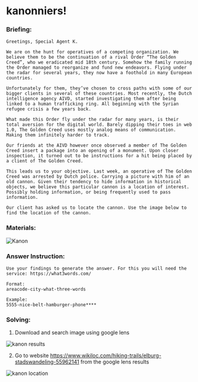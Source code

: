 # kanonniers!

### Briefing:

```
Greetings, Special Agent K.

We are on the hunt for operatives of a competing organization. We believe them to be the continuation of a rival Order “The Golden Creed”, who we eradicated mid 18th century. Somehow the family running the Order managed to reorganize and fund new endeavors. Flying under the radar for several years, they now have a foothold in many European countries.

Unfortunately for them, they’ve chosen to cross paths with some of our bigger clients in several of these countries. Most recently, the Dutch intelligence agency AIVD, started investigating them after being linked to a human trafficking ring. All beginning with the Syrian refugee crisis a few years back.

What made this Order fly under the radar for many years, is their total aversion for the digital world. Barely dipping their toes in web 1.0, The Golden Creed uses mostly analog means of communication. Making them infinitely harder to track.

Our friends at the AIVD however once observed a member of The Golden Creed insert a package into an opening of a monument. Upon closer inspection, it turned out to be instructions for a hit being placed by a client of The Golden Creed.

This leads us to your objective. Last week, an operative of The Golden Creed was arrested by Dutch police. Carrying a picture with him of an old cannon. Given their tendency to hide information in historical objects, we believe this particular cannon is a location of interest. Possibly holding information, or being frequently used to pass information.

Our client has asked us to locate the cannon. Use the image below to find the location of the cannon.

```

### Materials:

![Kanon](https://github.com/user-attachments/assets/759ae1e5-2fb2-47a5-9efa-588c9b950466)

### Answer Instruction:

```
Use your findings to generate the answer. For this you will need the service: https://what3words.com/

Format:
areacode-city-what-three-words

Example:
5555-nice-belt-hamburger-phone****
```
### Solving:

1. Download and search image using google lens
   
![kanon results](https://github.com/user-attachments/assets/8eec58ac-7c0d-47e5-80a3-6da07da85100)

2. Go to website https://www.wikiloc.com/hiking-trails/elburg-stadswandeling-55962141 from the google lens results
   
 ![kanon location](https://github.com/user-attachments/assets/f2534549-fbdf-4a0d-9d6c-bc6a020a54cf)
